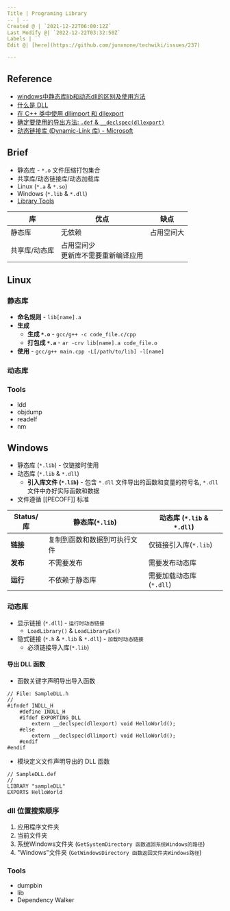 ```yaml
---
Title | Programing Library
-- | --
Created @ | `2021-12-22T06:00:12Z`
Last Modify @| `2022-12-22T03:32:50Z`
Labels | ``
Edit @| [here](https://github.com/junxnone/techwiki/issues/237)

---
```

## Reference
- [windows中静态库lib和动态dll的区别及使用方法](https://blog.csdn.net/dxzysk/article/details/66477147)
- [什么是 DLL](https://docs.microsoft.com/zh-cn/troubleshoot/windows-client/deployment/dynamic-link-library)
- [在 C++ 类中使用 dllimport 和 dllexport](https://docs.microsoft.com/zh-cn/cpp/cpp/using-dllimport-and-dllexport-in-cpp-classes?view=msvc-170)
- [确定要使用的导出方法: ` .def ` & `__declspec(dllexport)`](https://docs.microsoft.com/zh-cn/cpp/build/determining-which-exporting-method-to-use?view=msvc-170)
- [动态链接库 (Dynamic-Link 库) - Microsoft](https://docs.microsoft.com/zh-cn/windows/win32/dlls/dynamic-link-libraries)


## Brief
- 静态库 - `*.o` 文件压缩打包集合
- 共享库/动态链接库/动态加载库
- Linux (`*.a` & `*.so`)
- Windows (`*.lib` & `*.dll`)
- [Library Tools](/Library_Tools)


库 | 优点 | 缺点
-- | -- | --
静态库 | 无依赖 | 占用空间大 
共享库/动态库 | 占用空间少 <br> 更新库不需要重新编译应用

## Linux

### 静态库
- **命名规则** - `lib[name].a`
- **生成**
  - **生成 `*.o`** - `gcc/g++ -c code_file.c/cpp`
  - **打包成 `*.a`** - `ar -crv lib[name].a code_file.o`
- **使用** - `gcc/g++ main.cpp -L[/path/to/lib] -l[name]`



### 动态库
### Tools
- ldd
- objdump
- readelf
- nm

## Windows
- 静态库 (`*.lib`)  - 仅链接时使用
- 动态库 (`*.lib` & `*.dll`)
  -  **引入库文件 (`*.lib`)** - 包含 `*.dll` 文件导出的函数和变量的符号名, `*.dll` 文件中办好实际函数和数据
- 文件遵循 [[PECOFF]] 标准

Status/库 | 静态库(`*.lib`) | 动态库 (`*.lib` & `*.dll`)
-- | -- | --
**链接** | 复制到函数和数据到可执行文件 | 仅链接引入库(`*.lib`)
**发布** | 不需要发布 | 需要发布动态库
**运行** | 不依赖于静态库 |  需要加载动态库 (`*.dll`)


### 动态库
- 显示链接 (`*.dll`) - `运行时动态链接`
  - `LoadLibrary()` & `LoadLibraryEx()`
- 隐式链接 (`*.h` & `*.lib` & `*.dll`) - `加载时动态链接`
  - 必须链接导入库(`*.lib`)

#### 导出 DLL 函数
- 函数关键字声明导出导入函数

```
// File: SampleDLL.h
//
#ifndef INDLL_H
    #define INDLL_H
    #ifdef EXPORTING_DLL
        extern __declspec(dllexport) void HelloWorld();
    #else
        extern __declspec(dllimport) void HelloWorld();
    #endif
#endif
```

- 模块定义文件声明导出的 DLL 函数
```
// SampleDLL.def
//
LIBRARY "sampleDLL"
EXPORTS HelloWorld
```
### dll 位置搜索顺序

1. 应用程序文件夹
2. 当前文件夹
3. 系统Windows文件夹 (`GetSystemDirectory 函数返回系统Windows的路径`)
4. "Windows"文件夹 (`GetWindowsDirectory 函数返回文件夹Windows路径`)


### Tools

- dumpbin 
- lib
- Dependency Walker

